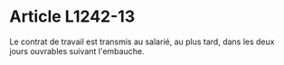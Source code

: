 # Article L1242-13

Le contrat de travail est transmis au salarié, au plus tard, dans les deux jours ouvrables suivant l'embauche.